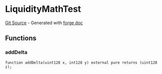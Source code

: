 # LiquidityMathTest
[Git Source](https://github.com/uniswap/v4-core/blob/d4185626c68e29de37023e453623d44cb9c12b51/src/test/LiquidityMathTest.sol) - Generated with [forge doc](https://book.getfoundry.sh/reference/forge/forge-doc)


## Functions
### addDelta


```solidity
function addDelta(uint128 x, int128 y) external pure returns (uint128 z);
```


